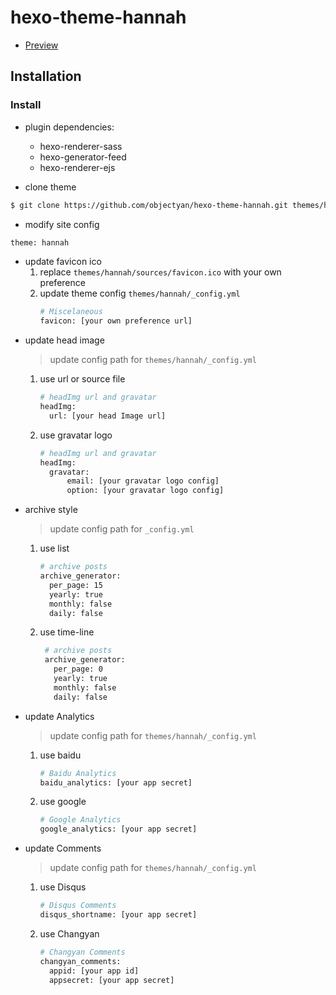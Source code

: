 # hexo-theme-hannah
- [Preview](https://objectyan.github.io)

## Installation

### Install

- plugin dependencies:
    - hexo-renderer-sass
    - hexo-generator-feed
    - hexo-renderer-ejs

- clone theme
``` bash
$ git clone https://github.com/objectyan/hexo-theme-hannah.git themes/hannah
```

- modify site config
``` bash
theme: hannah
```

- update favicon ico
    1. replace `themes/hannah/sources/favicon.ico` with your own preference
    2. update theme config `themes/hannah/_config.yml`
        ``` bash
        # Miscelaneous
        favicon: [your own preference url]
        ```
- update head image
    > update config path for `themes/hannah/_config.yml`
    1. use url or source file
        ``` bash
        # headImg url and gravatar
        headImg:
          url: [your head Image url]
        ```
    2. use gravatar logo
        ``` bash
        # headImg url and gravatar
        headImg:
          gravatar:
              email: [your gravatar logo config]
              option: [your gravatar logo config]
        ```
- archive style
    > update config path for `_config.yml`
    1. use list
        ```bash
        # archive posts
        archive_generator:
          per_page: 15
          yearly: true
          monthly: false
          daily: false
        ```
    2. use time-line
       ```bash
        # archive posts
        archive_generator:
          per_page: 0
          yearly: true
          monthly: false
          daily: false
       ```
- update Analytics
    > update config path for `themes/hannah/_config.yml`
    1. use baidu
        ``` bash
        # Baidu Analytics
        baidu_analytics: [your app secret]
        ```
    2. use google
        ``` bash
        # Google Analytics
        google_analytics: [your app secret]
        ```
- update Comments
    > update config path for `themes/hannah/_config.yml`
    1. use Disqus
        ``` bash
        # Disqus Comments
        disqus_shortname: [your app secret]
        ```
    2. use Changyan
        ``` bash
        # Changyan Comments
        changyan_comments:
          appid: [your app id]
          appsecret: [your app secret]
        ```
